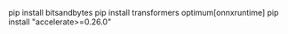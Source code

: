 pip install bitsandbytes
pip install transformers optimum[onnxruntime]
pip install "accelerate>=0.26.0"
